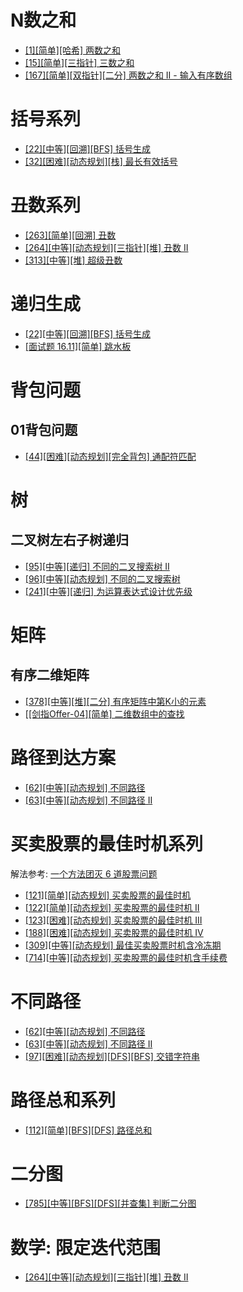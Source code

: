 # N数之和

- [[1][简单][哈希] 两数之和](/Algorithm/数组/1-两数之和.md)
- [[15][简单][三指针] 三数之和](/Algorithm/数组/15-三数之和.md)
- [[167][简单][双指针][二分] 两数之和 II - 输入有序数组](/Algorithm/数组/167-两数之和-II-输入有序数组.md)

# 括号系列

- [[22][中等][回溯][BFS] 括号生成](/Algorithm/字符串/22-括号生成.md)
- [[32][困难][动态规划][栈] 最长有效括号](/Algorithm/字符串/32-最长有效括号.md)

# 丑数系列

- [[263][简单][回溯] 丑数](/Algorithm/数学/263-丑数.md)
- [[264][中等][动态规划][三指针][堆] 丑数 II](/Algorithm/数学/264-丑数-II.md)
- [[313][中等][堆] 超级丑数](/Algorithm/数学/313-超级丑数.md)

# 递归生成

- [[22][中等][回溯][BFS] 括号生成](/Algorithm/字符串/22-括号生成.md)
- [[面试题 16.11][简单] 跳水板](/Algorithm/递归/16.11-跳水板.md)

# 背包问题

## 01背包问题

- [[44][困难][动态规划][完全背包] 通配符匹配](/Algorithm/字符串/44-通配符匹配.md)

# 树

## 二叉树左右子树递归

- [[95][中等][递归] 不同的二叉搜索树 II](/Algorithm/树/95-不同的二叉搜索树-II.md)
- [[96][中等][动态规划] 不同的二叉搜索树](/Algorithm/树/96-不同的二叉搜索树.md)
- [[241][中等][递归] 为运算表达式设计优先级](/Algorithm/递归/241-为运算表达式设计优先级.md)

# 矩阵

## 有序二维矩阵

- [[378][中等][堆][二分] 有序矩阵中第K小的元素](/Algorithm/数组/378-有序矩阵中第K小的元素.md)
- [[[剑指Offer-04][简单] 二维数组中的查找](/Algorithm/数组/剑指Offer-04-二维数组中的查找.md)

# 路径到达方案

- [[62][中等][动态规划] 不同路径](/Algorithm/动态规划/62-不同路径.md)
- [[63][中等][动态规划] 不同路径 II](/Algorithm/动态规划/63-不同路径-II.md)

# 买卖股票的最佳时机系列

解法参考: [一个方法团灭 6 道股票问题](https://leetcode-cn.com/problems/best-time-to-buy-and-sell-stock/solution/yi-ge-fang-fa-tuan-mie-6-dao-gu-piao-wen-ti-by-l-3/)

- [[121][简单][动态规划] 买卖股票的最佳时机](/Algorithm/动态规划/121-买卖股票的最佳时机.md)
- [[122][简单][动态规划] 买卖股票的最佳时机 II](/Algorithm/动态规划/122-买卖股票的最佳时机-II.md)
- [[123][困难][动态规划] 买卖股票的最佳时机 III](/Algorithm/动态规划/123-买卖股票的最佳时机-III.md)
- [[188][困难][动态规划] 买卖股票的最佳时机 IV](/Algorithm/动态规划/188-买卖股票的最佳时机-IV.md)
- [[309][中等][动态规划] 最佳买卖股票时机含冷冻期](/Algorithm/动态规划/309-最佳买卖股票时机含冷冻期.md)
- [[714][中等][动态规划] 买卖股票的最佳时机含手续费](/Algorithm/动态规划/714-买卖股票的最佳时机含手续费.md)

# 不同路径

- [[62][中等][动态规划] 不同路径](/Algorithm/动态规划/62-不同路径.md)
- [[63][中等][动态规划] 不同路径 II](/Algorithm/动态规划/63-不同路径-II.md)
- [[97][困难][动态规划][DFS][BFS] 交错字符串](/Algorithm/字符串/97-交错字符串.md)

# 路径总和系列

- [[112][简单][BFS][DFS] 路径总和](/Algorithm/树/112-路径总和.md)

# 二分图

- [[785][中等][BFS][DFS][并查集] 判断二分图](/Algorithm/图/785-判断二分图.md)

# 数学: 限定迭代范围

- [[264][中等][动态规划][三指针][堆] 丑数 II](/Algorithm/数学/264-丑数-II.md)

